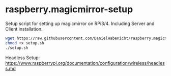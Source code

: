# raspberry.magicmirror-setup

Setup script for setting up magicmirror on RPi3/4. Including Server and Client installation. 
```bash
wget https://raw.githubusercontent.com/DanielHabenicht/raspberry.magicmirror-setup/main/setup.sh
chmod +x setup.sh
./setup.sh
```


Headless Setup: 
https://www.raspberrypi.org/documentation/configuration/wireless/headless.md
